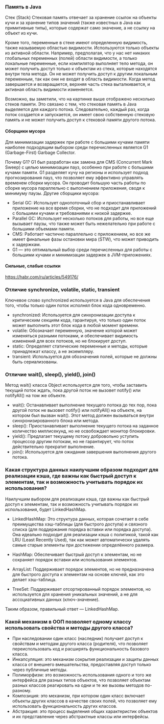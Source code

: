 ### Память в Java

Стек (Stack)
Стековая память отвечает за хранение ссылок на объекты кучи и за хранение типов значений (также известных в Java как
примитивные типы), которые содержат само значение, а не ссылку на объект из кучи.

Кроме того, переменные в стеке имеют определенную видимость, также называемую областью видимости. Используются только
объекты из активной области. Например, предполагая, что у нас нет никаких глобальных переменных (полей) области
видимости, а только локальные переменные, если компилятор выполняет тело метода, он может получить доступ только к
объектам из стека, которые находятся внутри тела метода. Он не может получить доступ к другим локальным переменным, так
как они не входят в область видимости. Когда метод завершается и возвращается, верхняя часть стека выталкивается, и
активная область видимости изменяется.

Возможно, вы заметили, что на картинке выше отображено несколько стеков памяти. Это связано с тем, что стековая память в
Java выделяется для каждого потока. Следовательно, каждый раз, когда поток создается и запускается, он имеет свою
собственную стековую память и не может получить доступ к стековой памяти другого потока.

#### Сборщики мусора

Для минимизации задержек при работе с большими кучами памяти наиболее подходящим выбором среди перечисленных является
G1 (Garbage-First) Garbage Collector.

Почему G1?
G1 был разработан как замена для CMS (Concurrent Mark Sweep) с целью минимизации пауз, особенно при работе с большими
кучами памяти.
G1 разделяет кучу на регионы и использует подход прогнозирования пауз, что позволяет ему эффективно управлять временем
сборки мусора.
Он проводит большую часть работы по сборке мусора параллельно с выполнением приложения, сводя к минимуму паузы.
Другие сборщики мусора:

- Serial GC: Использует однопоточный сбор и приостанавливает приложение на все время сборки, что не подходит для
  приложений с большими кучами и требованиями к низкой задержке.
- Parallel GC: Использует несколько потоков для работы, но все еще вызывает паузы, что также может быть нежелательно при
  работе с большими объемами памяти.
- CMS: Работает частично параллельно с приложением, но все же имеет финальные фазы остановки мира (STW), что может
  приводить к задержкам.
- G1 — это оптимальный выбор среди перечисленных для работы с большими кучами и минимизации задержек в JVM-приложениях.

#### Сильные, слабые ссылки

<https://habr.com/ru/articles/549176/>

### Отличие synchronize, volatile, static, transient

Ключевое слово synchronized используется в Java для обеспечения того, чтобы только один поток исполнял блок кода
одновременно.

- synchronized: Используется для синхронизации доступа к критическим секциям кода, гарантируя, что только один поток
  может
  выполнить этот блок кода в любой момент времени.
- volatile: Обозначает переменную, значение которой может изменяться разными потоками, и обеспечивает видимость
  изменений
  для всех потоков, но не блокирует доступ.
- static: Определяет статические переменные и методы, которые принадлежат классу, а не экземпляру.
- transient: Используется для обозначения полей, которые не должны быть сериализованы.

### Отличие wait(), sleep(), yield(), join()

Метод wait() класса Object используется для того, чтобы заставить текущий поток ждать, пока другой поток не вызовет
notify() или notifyAll() на том же объекте.

- wait(): Останавливает выполнение текущего потока до тех пор, пока другой поток не вызовет notify() или notifyAll() на
  объекте, на котором был вызван wait(). Этот метод должен вызываться внутри синхронизированного блока или метода.
- sleep(): Приостанавливает выполнение текущего потока на заданное количество миллисекунд, но не освобождает монитор
  блокировки.
- yield(): Предлагает текущему потоку добровольно уступить процессор другим потокам, но не гарантирует, что поток
  действительно прекратит выполнение.
- join(): Используется для ожидания завершения выполнения другого потока.

### Какая структура данных наилучшим образом подходит для реализации кэша, где важны как быстрый доступ к элементам, так и возможность учитывать порядок их использования?

Наилучшим выбором для реализации кэша, где важны как быстрый доступ к элементам, так и возможность учитывать порядок их
использования, будет LinkedHashMap.

- LinkedHashMap: Это структура данных, которая сочетает в себе преимущества хэш-таблицы (для быстрого доступа) и
  связного списка (для поддержания порядка вставки или порядка доступа). Она идеально подходит для реализации кэша с
  политикой, такой как LRU (Least Recently Used), так как может автоматически удалять самые старые элементы при
  достижении определённого размера.

- HashMap: Обеспечивает быстрый доступ к элементам, но не сохраняет порядок вставки или использования элементов.

- ArrayList: Поддерживает порядок элементов, но не предназначена для быстрого доступа к элементам на основе ключей, как
  это делает хэш-таблица.

- TreeSet: Поддерживает отсортированный порядок элементов, но используется для хранения уникальных значений, а не для
  ассоциативных данных (ключ-значение).

Таким образом, правильный ответ — LinkedHashMap.

### Какой механизм в ООП позволяет одному классу использовать свойства и методы другого класса?

- При наследовании один класс (наследник) получает доступ к свойствам и методам другого класса (родителя), что позволяет
переиспользовать код и расширять функциональность базового класса.
- Инкапсуляция: это механизм сокрытия реализации и защиты данных класса от внешнего вмешательства, предоставляя доступ
только через публичные методы.
- Полиморфизм: это возможность использования одного и того же интерфейса для разных типов объектов, что позволяет объектам
разных классов реагировать на одни и те же вызовы методов по-разному.
- Композиция: это механизм, при котором один класс включает объекты других классов в качестве своих полей, что позволяет
ему использовать функциональность других классов.
- Абстракция: это процесс выделения общих характеристик объектов и их представление через абстрактные классы или интерфейсы.

